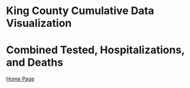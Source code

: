 # King County Cumulative Data Visualization

<div class="flourish-embed flourish-chart" data-src="visualisation/5259311"><script src="https://public.flourish.studio/resources/embed.js"></script></div>

# Combined Tested, Hospitalizations, and Deaths

<div class="flourish-embed flourish-chart" data-src="visualisation/5259519"><script src="https://public.flourish.studio/resources/embed.js"></script></div>


[Home Page](/README.md)
